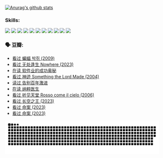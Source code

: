 
[![Anurag's github stats](https://github-readme-stats.vercel.app/api?username=w940853815)](https://github.com/anuraghazra/github-readme-stats)

### Skills:

<code><img height="32" src="https://cdn.jsdelivr.net/npm/simple-icons@v5/icons/python.svg"></code>
<code><img height="32" src="https://cdn.jsdelivr.net/npm/simple-icons@v5/icons/javascript.svg"></code>
<code><img height="32" src="https://cdn.jsdelivr.net/npm/simple-icons@v5/icons/django.svg"></code>
<code><img height="32" src="https://cdn.jsdelivr.net/npm/simple-icons@v5/icons/flask.svg"></code>
<code><img height="32" src="https://cdn.jsdelivr.net/npm/simple-icons@v5/icons/vuetify.svg"></code>
<code><img height="32" src="https://cdn.jsdelivr.net/npm/simple-icons@v5/icons/git.svg"></code>
<code><img height="32" src="https://cdn.jsdelivr.net/npm/simple-icons@v5/icons/docker.svg"></code>
<code><img height="32" src="https://cdn.jsdelivr.net/npm/simple-icons@v5/icons/postgresql.svg"></code>
<code><img height="32" src="https://cdn.jsdelivr.net/npm/simple-icons@v5/icons/elasticsearch.svg"></code>
<code><img height="32" src="https://cdn.jsdelivr.net/npm/simple-icons@v5/icons/macos.svg"></code>
<code><img height="32" src="https://cdn.jsdelivr.net/npm/simple-icons@v5/icons/linux.svg"></code>

### 🗣 豆瓣:

<!-- DOUBAN-ACTIVITIES:START -->
- [看过 蝙蝠 박쥐‎ (2009)](https://www.douban.com/people/136069238/status/4422787315/?_i=99232321)
- [看过 无处逢生 Nowhere‎ (2023)](https://www.douban.com/people/136069238/status/4416454713/?_i=99232321)
- [在读 软件业的成功奥秘](https://www.douban.com/people/136069238/status/4414815312/?_i=99232321)
- [看过 神迹 Something the Lord Made‎ (2004)](https://www.douban.com/people/136069238/status/4409691983/?_i=99232321)
- [读过 告别百年激进](https://www.douban.com/people/136069238/status/4406414036/?_i=99232321)
- [在读 纳粹医生](https://www.douban.com/people/136069238/status/4406413750/?_i=99232321)
- [看过 听见天堂 Rosso come il cielo‎ (2006)](https://www.douban.com/people/136069238/status/4401902014/?_i=99232321)
- [看过 长空之王‎ (2023)](https://www.douban.com/people/136069238/status/4397459053/?_i=99232321)
- [看过 命案‎ (2023)](https://www.douban.com/people/136069238/status/4395718336/?_i=99232321)
- [看过 命案‎ (2023)](https://www.douban.com/people/136069238/status/4395718257/?_i=99232321)
<!-- DOUBAN-ACTIVITIES:END -->


![Snake animation](https://raw.githubusercontent.com/w940853815/w940853815/output/github-contribution-grid-snake.svg)

<!--
**w940853815/w940853815** is a ✨ _special_ ✨ repository because its `README.md` (this file) appears on your GitHub profile.

Here are some ideas to get you started:

- 🔭 I’m currently working on ...
- 🌱 I’m currently learning ...
- 👯 I’m looking to collaborate on ...
- 🤔 I’m looking for help with ...
- 💬 Ask me about ...
- 📫 How to reach me: ...
- 😄 Pronouns: ...
- ⚡ Fun fact: ...
-->
